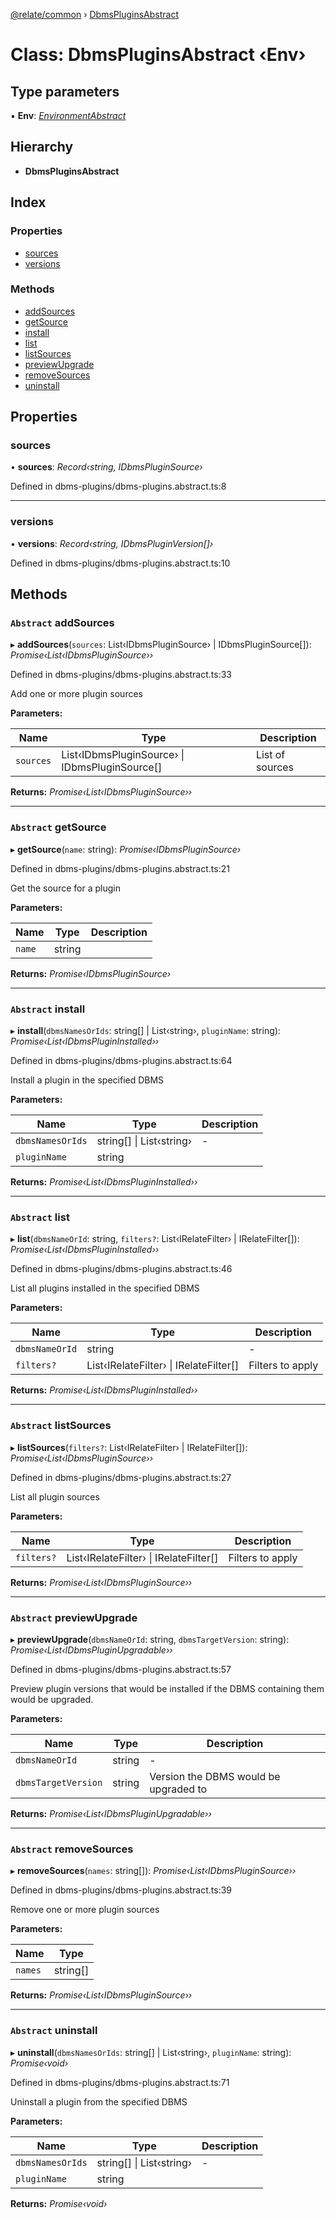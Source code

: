 [@relate/common](../README.md) › [DbmsPluginsAbstract](dbmspluginsabstract.md)

# Class: DbmsPluginsAbstract ‹**Env**›

## Type parameters

▪ **Env**: *[EnvironmentAbstract](environmentabstract.md)*

## Hierarchy

* **DbmsPluginsAbstract**

## Index

### Properties

* [sources](dbmspluginsabstract.md#sources)
* [versions](dbmspluginsabstract.md#versions)

### Methods

* [addSources](dbmspluginsabstract.md#abstract-addsources)
* [getSource](dbmspluginsabstract.md#abstract-getsource)
* [install](dbmspluginsabstract.md#abstract-install)
* [list](dbmspluginsabstract.md#abstract-list)
* [listSources](dbmspluginsabstract.md#abstract-listsources)
* [previewUpgrade](dbmspluginsabstract.md#abstract-previewupgrade)
* [removeSources](dbmspluginsabstract.md#abstract-removesources)
* [uninstall](dbmspluginsabstract.md#abstract-uninstall)

## Properties

###  sources

• **sources**: *Record‹string, IDbmsPluginSource›*

Defined in dbms-plugins/dbms-plugins.abstract.ts:8

___

###  versions

• **versions**: *Record‹string, IDbmsPluginVersion[]›*

Defined in dbms-plugins/dbms-plugins.abstract.ts:10

## Methods

### `Abstract` addSources

▸ **addSources**(`sources`: List‹IDbmsPluginSource› | IDbmsPluginSource[]): *Promise‹List‹IDbmsPluginSource››*

Defined in dbms-plugins/dbms-plugins.abstract.ts:33

Add one or more plugin sources

**Parameters:**

Name | Type | Description |
------ | ------ | ------ |
`sources` | List‹IDbmsPluginSource› &#124; IDbmsPluginSource[] | List of sources  |

**Returns:** *Promise‹List‹IDbmsPluginSource››*

___

### `Abstract` getSource

▸ **getSource**(`name`: string): *Promise‹IDbmsPluginSource›*

Defined in dbms-plugins/dbms-plugins.abstract.ts:21

Get the source for a plugin

**Parameters:**

Name | Type | Description |
------ | ------ | ------ |
`name` | string |   |

**Returns:** *Promise‹IDbmsPluginSource›*

___

### `Abstract` install

▸ **install**(`dbmsNamesOrIds`: string[] | List‹string›, `pluginName`: string): *Promise‹List‹IDbmsPluginInstalled››*

Defined in dbms-plugins/dbms-plugins.abstract.ts:64

Install a plugin in the specified DBMS

**Parameters:**

Name | Type | Description |
------ | ------ | ------ |
`dbmsNamesOrIds` | string[] &#124; List‹string› | - |
`pluginName` | string |   |

**Returns:** *Promise‹List‹IDbmsPluginInstalled››*

___

### `Abstract` list

▸ **list**(`dbmsNameOrId`: string, `filters?`: List‹IRelateFilter› | IRelateFilter[]): *Promise‹List‹IDbmsPluginInstalled››*

Defined in dbms-plugins/dbms-plugins.abstract.ts:46

List all plugins installed in the specified DBMS

**Parameters:**

Name | Type | Description |
------ | ------ | ------ |
`dbmsNameOrId` | string | - |
`filters?` | List‹IRelateFilter› &#124; IRelateFilter[] | Filters to apply  |

**Returns:** *Promise‹List‹IDbmsPluginInstalled››*

___

### `Abstract` listSources

▸ **listSources**(`filters?`: List‹IRelateFilter› | IRelateFilter[]): *Promise‹List‹IDbmsPluginSource››*

Defined in dbms-plugins/dbms-plugins.abstract.ts:27

List all plugin sources

**Parameters:**

Name | Type | Description |
------ | ------ | ------ |
`filters?` | List‹IRelateFilter› &#124; IRelateFilter[] | Filters to apply  |

**Returns:** *Promise‹List‹IDbmsPluginSource››*

___

### `Abstract` previewUpgrade

▸ **previewUpgrade**(`dbmsNameOrId`: string, `dbmsTargetVersion`: string): *Promise‹List‹IDbmsPluginUpgradable››*

Defined in dbms-plugins/dbms-plugins.abstract.ts:57

Preview plugin versions that would be installed if the DBMS
containing them would be upgraded.

**Parameters:**

Name | Type | Description |
------ | ------ | ------ |
`dbmsNameOrId` | string | - |
`dbmsTargetVersion` | string | Version the DBMS would be upgraded to  |

**Returns:** *Promise‹List‹IDbmsPluginUpgradable››*

___

### `Abstract` removeSources

▸ **removeSources**(`names`: string[]): *Promise‹List‹IDbmsPluginSource››*

Defined in dbms-plugins/dbms-plugins.abstract.ts:39

Remove one or more plugin sources

**Parameters:**

Name | Type |
------ | ------ |
`names` | string[] |

**Returns:** *Promise‹List‹IDbmsPluginSource››*

___

### `Abstract` uninstall

▸ **uninstall**(`dbmsNamesOrIds`: string[] | List‹string›, `pluginName`: string): *Promise‹void›*

Defined in dbms-plugins/dbms-plugins.abstract.ts:71

Uninstall a plugin from the specified DBMS

**Parameters:**

Name | Type | Description |
------ | ------ | ------ |
`dbmsNamesOrIds` | string[] &#124; List‹string› | - |
`pluginName` | string |   |

**Returns:** *Promise‹void›*
